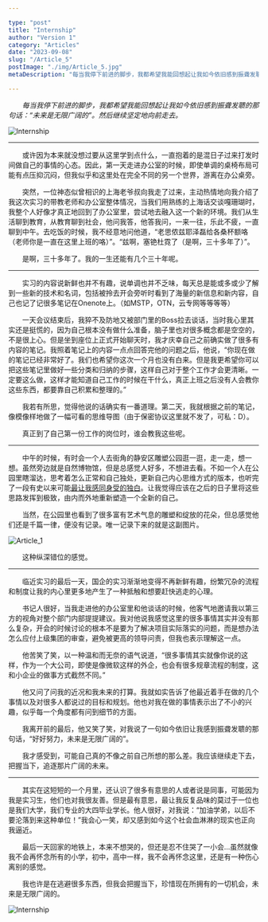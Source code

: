 ```yaml
---

type: "post"
title: "Internship"
author: "Version 1"
category: "Articles"
date: "2023-09-08"
slug: "/Article_5"
postImage: "./img/Article_5.jpg"
metaDescription: "每当我停下前进的脚步，我都希望我能回想起让我如今依旧感到振聋发聩的那句话：“未来是无限广阔的”。然后继续坚定地向前走去。"

---
```


&emsp;&emsp;*每当我停下前进的脚步，我都希望我能回想起让我如今依旧感到振聋发聩的那句话：“未来是无限广阔的”。然后继续坚定地向前走去。*

![Internship](./img/Article_5.jpg)

---

&emsp;&emsp;或许因为本来就没想过要从这里学到点什么，一直抱着的是混日子过来打发时间做自己的事情的心态。因此，第一天走进办公室的时候，即使单调的桌椅布局可能有点压抑沉闷，但我似乎和这里处在完全不同的另一个世界，游离在办公桌旁。

&emsp;&emsp;突然，一位神态似曾相识的上海老爷叔向我走了过来，主动热情地向我介绍了我这次实习的带教老师和办公室整体情况，当我们用熟练的上海话交谈嘎珊瑚时，我整个人好像才真正地回到了办公室里，尝试地去融入这一个新的环境。我们从生活聊到教育，从教育聊到社会，他问我答，他答我问，一来一往，乐此不疲，一直聊到中午。去吃饭的时候，我不经意地问他道，“老思侬兹耶泽磊给各桑杯额咯（老师你是一直在这里上班的咯）”。“兹啊，塞铯杜霓了（是啊，三十多年了）”。

&emsp;&emsp;是啊，三十多年了。我的一生还能有几个三十年呢。

---

&emsp;&emsp;实习的内容说新鲜也并不有趣，说单调也并不乏味，每天总是能或多或少了解到一些新的技术和名词，包括被拎去开会旁听时看到了海量的新信息和新内容，自己也记了记很多笔记在Onenote上。（如MSTP，OTN，云专网等等等等）

&emsp;&emsp;一天会议结束后，我猝不及防地又被部门里的Boss拉去谈话，当时我心里其实还是挺慌的，因为自己根本没有做什么准备，脑子里也对很多概念都是空空的，不是很上心。但是坐到座位上正式开始聊天时，我才庆幸自己之前确实做了很多有内容的笔记。我照着笔记上的内容一点点回答完他的问题之后，他说，“你现在做的笔记已经非常好了。我们也希望你这次一个月也没有白来。但是我更希望你可以把这些笔记里做好一些分类和归纳的步骤，这样自己对于整个工作才会更清晰。一定要这么做，这样才能知道自己工作的时候在干什么，真正上班之后没有人会教你这些东西，都要靠自己积累和整理的。”

&emsp;&emsp;我若有所思，觉得他说的话确实有一番道理。第二天，我就根据之前的笔记，像模像样地做了一幅可看的思维导图（由于保密协议这里就不发了，可私：D）。

&emsp;&emsp;真正到了自己第一份工作的岗位时，谁会教我这些呢。

---

&emsp;&emsp;中午的时候，有时会一个人去街角的静安区雕塑公园逛一逛，走一走，想一想。虽然旁边就是自然博物馆，但是总感觉人好多，不想进去看。不如一个人在公园里瞎溜达，思考着怎么正常和自己独处，更新自己内心思维方式的版本，也听完了一段有史以来可能[最让我感同身受的独白](https://www.bilibili.com/video/BV1bp4y157Ej/?spm_id_from=333.788&vd_source=23710c36ec67fcb89d3077992fb7fcf7)。让我觉得应该在之后的日子里将这些思路发挥到极致，由内而外地重新塑造一个全新的自己。

&emsp;&emsp;当然，在公园里也看到了很多富有艺术气息的雕塑和绽放的花朵，但总感觉他们还是千篇一律，便没有记录。唯一记录下来的就是这副图片。

![Article_1](./img/Article_1.jpg)

&emsp;&emsp;这种纵深错位的感觉。

---

&emsp;&emsp;临近实习的最后一天，国企的实习渐渐地变得不再新鲜有趣，纷繁冗杂的流程和制度让我的内心里更多地产生了一种抵触和想要赶快逃走的心理。

&emsp;&emsp;书记人很好，当我走进他的办公室里和他谈话的时候，他客气地邀请我以第三方的视角对整个部门内部提提建议。我对他说我感觉这里的很多事情其实并没有那么复杂，开会的时候讨论的根本不是要为了解决项目实际落实的问题，而是想办法怎么应付上级集团的审查，避免被更高的领导问责，但我也表示理解这一点。

&emsp;&emsp;他苦笑了笑，以一种温和而无奈的语气说道，“很多事情其实就像你说的这样，作为一个大公司，即使是像微软这样的外企，也会有很多规章流程的制度，这和小企业的做事方式截然不同。”

&emsp;&emsp;他又问了问我的近况和我未来的打算。我就如实告诉了他最近着手在做的几个事情以及对很多人都说过的目标和规划。他也对我在做的事情表示出了不小的兴趣，似乎每一个角度都有问到细节的方面。

&emsp;&emsp;我离开前的最后，他又笑了笑，对我说了一句如今依旧让我感到振聋发聩的那句话，“好好努力，未来是无限广阔的”。

&emsp;&emsp;我才感受到，可能自己真的不像之前自己所想的那么差。我应该继续走下去，把握当下，追逐那片广阔的未来。

---

&emsp;&emsp;其实在这短短的一个月里，还认识了很多有意思的人或者说是同事，可能因为我是实习生，他们也对我很友善。但是最有意思，最让我反复品味的莫过于一位也是我们大学，我们专业的大四毕业学长。他人很好，对我说：“加油学弟，以后不要沦落到来这种单位！”我会心一笑，却又感到如今这个社会血淋淋的现实也正向我逼近。

&emsp;&emsp;最后一天回家的地铁上，本来不想哭的，但还是忍不住哭了一小会...虽然就像我不会再怀念所有的小学，初中，高中一样，我不会再怀念这里，还是有一种伤心离别的感觉。

&emsp;&emsp;我也许是在逃避很多东西，但我会把握当下，珍惜现在所拥有的一切机会，未来是无限广阔的。

![Internship](./img/Article_5.jpg)